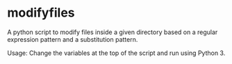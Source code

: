 # modifyfiles
A python script to modify files inside a given directory based on a regular expression pattern and a substitution pattern.

Usage: 
Change the variables at the top of the script and run using Python 3.

